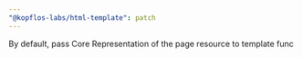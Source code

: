 ```yaml
---
"@kopflos-labs/html-template": patch
---
```


By default, pass Core Representation of the page resource to template func
